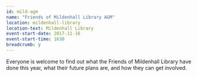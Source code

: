 ```yaml
---
id: mild-agm
name: "Friends of Mildenhall Library AGM"
location: mildenhall-library
location-text: Mildenhall Library
event-start-date: 2017-11-16
event-start-time: 1630
breadcrumb: y
---
```


Everyone is welcome to find out what the Friends of Mildenhall Library have done this year, what their future plans are, and how they can get involved.
